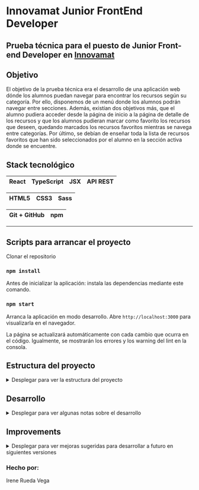 # Innovamat Junior FrontEnd Developer 

## Prueba técnica para el puesto de **Junior Front-end Developer** en **[Innovamat](https://innovamat.com/)**

## **Objetivo**

El objetivo de la prueba técnica era el desarrollo de una aplicación web dónde los alumnos puedan navegar para encontrar los recursos según su categoría. Por ello, disponemos de un menú donde los alumnos podrán navegar entre secciones. Además, existían dos objetivos más, que el alumno pudiera acceder desde la página de inicio a la página de detalle de los recursos y que los alumnos pudieran marcar como favorito los recursos que deseen, quedando marcados los recursos favoritos mientras se navega entre categorías. Por último, se debían de enseñar toda la lista de recursos favoritos que han sido seleccionados por el alumno en la sección activa donde se encuentre. 

## Stack tecnológico

| React | TypeScript | JSX | API REST |
| -- | -- | -- | -- |

| HTML5 | CSS3 | Sass | 
| -- | -- | -- | 

| Git + GitHub | npm |
| -- | -- |

------------

## **Scripts para arrancar el proyecto**

Clonar el repositorio

### `npm install`

Antes de inicializar la aplicación: instala las dependencias mediante este comando.

### `npm start`

Arranca la aplicación en modo desarrollo.
Abre `http://localhost:3000` para visualizarla en el navegador.

La página se actualizará automáticamente con cada cambio que ocurra en el código.
Igualmente, se mostrarán los errores y los warning del lint en la consola.

## Estructura del proyecto

<details>
<summary>Desplegar para ver la estructura del proyecto</summary>

```
src
 |
 ├─ components
 |  ├─ MainPage.tsx _____________ Componente principal que gestiona las rutas de la web
 |  ├─ Header.tsx _____________ Menú Desktop
 |  ├─ MenuMobile.tsx _____________ Menú Mobile
 |  ├─ Workshops.tsx _____________ Componente que gestiona los datos de Talleres
 |  ├─ Corners.tsx _____________ Componente que gestiona los datos de Rincones
 |  ├─ ContentSection.tsx ___ Componente que gestiona las secciones y los recursos favoritos.
 |  ├─ ContentItem.tsx _____________ Componente que pinta las tarjetas de los recursos.
 |  ├─ DetailResource.tsx _______ Componente que gestiona el detalle de los recursos.  
 |  ├─ NavLink.tsx 
 |  ├─ SimpleImage.tsx  
 |  ├─ Video.tsx 
 |  ├─ IconButton.tsx 
 |  ├─ Container.tsx 
 |  └─ Loading.tsx 
 |
 ├─ data
 |  ├─ getDataFromApiCorners.tsx _____ Gestión de llamada a la API de Rincones
 |  ├─ getDataFromApiWorkshops.tsx _____ Gestión de llamada a la API de Talleres
 |  └─ getDataResources.tsx _____ Gestión de llamada a la API de Detalle de recurso
 |
 ├─ stylesheets
 |  ├─ components
 |  |  ├─ contentItem.scss 
 |  |  └─ loading.scss 
 |  ├─ core
 |  |  ├─ reset.scss ______ Reset de ciertos parámetros para reducir la inconsistencia entre navegadores
 |  |  ├─ mixins.scss ______ Mixins personalizadas
 |  |  └─ variables.scss __ Centralización de parámetros usados en los estilos
 |  ├─ layout
 |  |  ├─container.scss
 |  |  ├─header.scss
 |  |  ├─index.scss
 |  |  └─ menuMobile.scss
 |  └─ page
 |     ├─ contentSection.scss
 |     └─ detailResource.scss
 |  
 ├─ svg
 |  └─ ...
 ├─ types
 |  └─ ...
 └─ index.scss
```
</details>

## Desarrollo

<details>
<summary>Desplegar para ver algunas notas sobre el desarrollo</summary>

.

- Esta web ha sido desarrollado con: HTML5, CSS3, SASS y REACT.
- Se han usado mediaqueries para hacer la web responsive (diseño adaptable a los distintos dispositos).
- Para los estilos se ha utilizado el preprocesador SASS y CSS3.
- Para el control de versiones del proyecto se ha utilizado Git.
- Para la realización de los commits se ha utilizao la metodología de convencional commits (https://www.conventionalcommits.org/en/v1.0.0/)
- Además se han utilizado la librería: react-router-dom. Para la navegación entre secciones y el enrutamiento de la página de inicio a la página de detalle del recurso.
- Almacenamiento en local: he almacenado los listados de favoritos en localStorage. De esta forma, al recargar la página los recursos seleccionados por los alumnos como favoritos seguirán apareciendo como favoritos y estarán nuevamente en la lista de favoritos por categoría desplegada al darle al botón "Ver favoritos". He almacenado todo el objeto debido a que no se tenía la posibilidad de tener una id única, ya que algunos recursos compartían id.

.

</details>

## **Improvements**

<details>
<summary>Desplegar para ver mejoras sugeridas para desarrollar a futuro en siguientes versiones</summary>

- Realizar un slider para que si la lista de recursos es mayor de 5, los alumnos puedan ver los recursos en una sola fila.

- Implementar la funcionalidad de ordenar los recursos alfabéticamente.

- Realizar test con Jest.

</details>

### Hecho por:

Irene Rueda Vega
